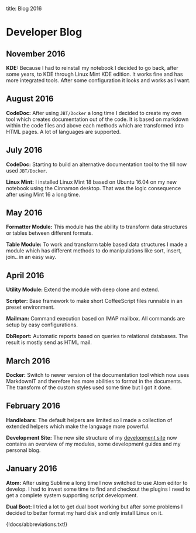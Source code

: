title: Blog 2016

# Developer Blog

## November 2016

**KDE:** Because I had to reinstall my notebook I decided to go back, after some years, to KDE through Linux Mint KDE edition. It works fine and has more integrated tools. After some configuration it looks and works as I want.

## August 2016

**CodeDoc:** After using `JBT/Docker` a long time I decided to create my own tool which creates documentation out of the code. It is based on markdown within the code files and above each methods which are transformed into HTML pages. A lot of languages are supported.

## July 2016

**CodeDoc:** Starting to build an alternative documentation tool to the till now used `JBT/Docker`.

**Linux Mint:** I installed Linux Mint 18 based on Ubuntu 16.04 on my new notebook using the Cinnamon desktop. That was the logic consequence after using Mint 16 a long time.

## May 2016

**Formatter Module:** This module has the ability to transform data structures or tables between different formats.

**Table Module:** To work and transform table based data structures I made a module which has different methods to do manipulations like sort, insert, join.. in an easy way.

## April 2016

**Utility Module:** Extend the module with deep clone and extend.

**Scripter:** Base framework to make short CoffeeScript files runnable in an preset environment.

**Mailman:** Command execution based on IMAP mailbox. All commands are setup by easy configurations.

**DbReport:** Automatic reports based on queries to relational databases. The result is mostly send as HTML mail.

## March 2016

**Docker:** Switch to newer version of the documentation tool which now uses MarkdownIT and therefore has more abilities to format in the documents. The transform of the custom styles used some time but I got it done.

## February 2016

**Handlebars:** The default helpers are limited so I made a collection of extended helpers which make the language more powerful.

**Development Site:** The new site structure of my [development site](https://alinex.github.io) now contains an overview of my modules, some development guides and my personal blog.

## January 2016

**Atom:** After using Sublime a long time I now switched to use Atom editor to develop. I had to invest some time to find and checkout the plugins I need to get a complete system supporting script development.

**Dual Boot:** I tried a lot to get dual boot working but after some problems I decided to better format my hard disk and only install Linux on it.


{!docs/abbreviations.txt!}

